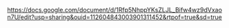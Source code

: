 https://docs.google.com/document/d/1Rfp5NhppYKsZLJL_Bifw4wz9dVxaon7U/edit?usp=sharing&ouid=112604843003901311452&rtpof=true&sd=true

